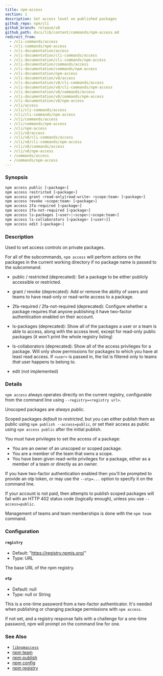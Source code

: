 ```yaml
---
title: npm-access
section: 1
description: Set access level on published packages
github_repo: npm/cli
github_branch: release/v8
github_path: docs/lib/content/commands/npm-access.md
redirect_from:
  - /cli-commands/access
  - /cli-commands/npm-access
  - /cli-documentation/access
  - /cli-documentation/cli-commands/access
  - /cli-documentation/cli-commands/npm-access
  - /cli-documentation/commands/access
  - /cli-documentation/commands/npm-access
  - /cli-documentation/npm-access
  - /cli-documentation/v8/access
  - /cli-documentation/v8/cli-commands/access
  - /cli-documentation/v8/cli-commands/npm-access
  - /cli-documentation/v8/commands/access
  - /cli-documentation/v8/commands/npm-access
  - /cli-documentation/v8/npm-access
  - /cli/access
  - /cli/cli-commands/access
  - /cli/cli-commands/npm-access
  - /cli/commands/access
  - /cli/commands/npm-access
  - /cli/npm-access
  - /cli/v8/access
  - /cli/v8/cli-commands/access
  - /cli/v8/cli-commands/npm-access
  - /cli/v8/commands/access
  - /cli/v8/npm-access
  - /commands/access
  - /commands/npm-access
---
```


### Synopsis

```bash
npm access public [<package>]
npm access restricted [<package>]
npm access grant <read-only|read-write> <scope:team> [<package>]
npm access revoke <scope:team> [<package>]
npm access 2fa-required [<package>]
npm access 2fa-not-required [<package>]
npm access ls-packages [<user>|<scope>|<scope:team>]
npm access ls-collaborators [<package> [<user>]]
npm access edit [<package>]
```

### Description

Used to set access controls on private packages.

For all of the subcommands, `npm access` will perform actions on the packages
in the current working directory if no package name is passed to the
subcommand.

* public / restricted (deprecated):
  Set a package to be either publicly accessible or restricted.

* grant / revoke (deprecated):
  Add or remove the ability of users and teams to have read-only or read-write
  access to a package.

* 2fa-required / 2fa-not-required (deprecated):
  Configure whether a package requires that anyone publishing it have two-factor
  authentication enabled on their account.

* ls-packages (deprecated):
  Show all of the packages a user or a team is able to access, along with the
  access level, except for read-only public packages (it won't print the whole
  registry listing)

* ls-collaborators (deprecated):
  Show all of the access privileges for a package. Will only show permissions
  for packages to which you have at least read access. If `<user>` is passed in,
  the list is filtered only to teams _that_ user happens to belong to.

* edit (not implemented)

### Details

`npm access` always operates directly on the current registry, configurable
from the command line using `--registry=<registry url>`.

Unscoped packages are *always public*.

Scoped packages *default to restricted*, but you can either publish them as
public using `npm publish --access=public`, or set their access as public using
`npm access public` after the initial publish.

You must have privileges to set the access of a package:

* You are an owner of an unscoped or scoped package.
* You are a member of the team that owns a scope.
* You have been given read-write privileges for a package, either as a member
  of a team or directly as an owner.

If you have two-factor authentication enabled then you'll be prompted to
provide an otp token, or may use the `--otp=...` option to specify it on
the command line.

If your account is not paid, then attempts to publish scoped packages will
fail with an HTTP 402 status code (logically enough), unless you use
`--access=public`.

Management of teams and team memberships is done with the `npm team` command.

### Configuration

#### `registry`

* Default: "https://registry.npmjs.org/"
* Type: URL

The base URL of the npm registry.

#### `otp`

* Default: null
* Type: null or String

This is a one-time password from a two-factor authenticator. It's needed
when publishing or changing package permissions with `npm access`.

If not set, and a registry response fails with a challenge for a one-time
password, npm will prompt on the command line for one.

### See Also

* [`libnpmaccess`](https://npm.im/libnpmaccess)
* [npm team](/cli/v8/commands/npm-team)
* [npm publish](/cli/v8/commands/npm-publish)
* [npm config](/cli/v8/commands/npm-config)
* [npm registry](/cli/v8/using-npm/registry)
